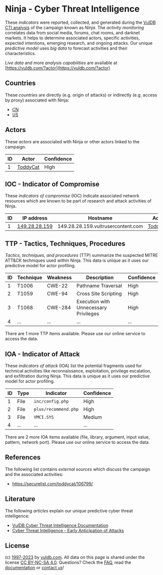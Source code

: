 # Ninja - Cyber Threat Intelligence

These _indicators_ were reported, collected, and generated during the [VulDB CTI analysis](https://vuldb.com/?kb.cti) of the campaign known as _Ninja_. The _activity monitoring_ correlates data from social media, forums, chat rooms, and darknet markets. It helps to determine associated actors, specific activities, expected intentions, emerging research, and ongoing attacks. Our unique _predictive model_ uses _big data_ to forecast activities and their characteristics.

_Live data_ and more _analysis capabilities_ are available at [https://vuldb.com/?actor](https://vuldb.com/?actor)

## Countries

These _countries_ are directly (e.g. origin of attacks) or indirectly (e.g. access by proxy) associated with Ninja:

* [CN](https://vuldb.com/?country.cn)
* [US](https://vuldb.com/?country.us)

## Actors

These _actors_ are associated with Ninja or other actors linked to the campaign.

ID | Actor | Confidence
-- | ----- | ----------
1 | [ToddyCat](https://vuldb.com/?actor.toddycat) | High

## IOC - Indicator of Compromise

These _indicators of compromise_ (IOC) indicate associated network resources which are known to be part of research and attack activities of Ninja.

ID | IP address | Hostname | Actor | Confidence
-- | ---------- | -------- | ----- | ----------
1 | [149.28.28.159](https://vuldb.com/?ip.149.28.28.159) | 149.28.28.159.vultrusercontent.com | [ToddyCat](https://vuldb.com/?actor.toddycat) | High

## TTP - Tactics, Techniques, Procedures

_Tactics, techniques, and procedures_ (TTP) summarize the suspected MITRE ATT&CK techniques used within Ninja. This data is unique as it uses our predictive model for actor profiling.

ID | Technique | Weakness | Description | Confidence
-- | --------- | -------- | ----------- | ----------
1 | T1006 | CWE-22 | Pathname Traversal | High
2 | T1059 | CWE-94 | Cross Site Scripting | High
3 | T1068 | CWE-284 | Execution with Unnecessary Privileges | High
4 | ... | ... | ... | ...

There are 1 more TTP items available. Please use our online service to access the data.

## IOA - Indicator of Attack

These _indicators of attack_ (IOA) list the potential fragments used for technical activities like reconnaissance, exploitation, privilege escalation, and exfiltration during Ninja. This data is unique as it uses our predictive model for actor profiling.

ID | Type | Indicator | Confidence
-- | ---- | --------- | ----------
1 | File | `inc/config.php` | High
2 | File | `plus/recommend.php` | High
3 | File | `VMCI.SYS` | Medium
4 | ... | ... | ...

There are 2 more IOA items available (file, library, argument, input value, pattern, network port). Please use our online service to access the data.

## References

The following list contains _external sources_ which discuss the campaign and the associated activities:

* https://securelist.com/toddycat/106799/

## Literature

The following _articles_ explain our unique predictive cyber threat intelligence:

* [VulDB Cyber Threat Intelligence Documentation](https://vuldb.com/?kb.cti)
* [Cyber Threat Intelligence - Early Anticipation of Attacks](https://www.scip.ch/en/?labs.20201022)

## License

(c) [1997-2023](https://vuldb.com/?kb.changelog) by [vuldb.com](https://vuldb.com/?kb.about). All data on this page is shared under the license [CC BY-NC-SA 4.0](https://creativecommons.org/licenses/by-nc-sa/4.0/). Questions? Check the [FAQ](https://vuldb.com/?kb.faq), read the [documentation](https://vuldb.com/?kb) or [contact us](https://vuldb.com/?contact)!
